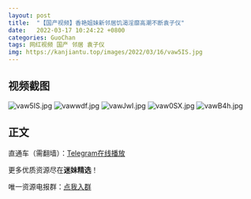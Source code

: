 ```yaml
---
layout: post
title:  "【国产视频】香艳姐妹新邻居饥渴淫靡高潮不断袁子仪"
date:   2022-03-17 10:24:22 +0800
categories: GuoChan
tags: 网红视频 国产 邻居 袁子仪
img: https://kanjiantu.top/images/2022/03/16/vaw5IS.jpg
---
```



## 视频截图

![vaw5IS.jpg](https://kanjiantu.top/images/2022/03/16/vaw5IS.jpg)
![vawwdf.jpg](https://kanjiantu.top/images/2022/03/16/vawwdf.jpg)
![vawJwI.jpg](https://kanjiantu.top/images/2022/03/16/vawJwI.jpg)
![vaw0SX.jpg](https://kanjiantu.top/images/2022/03/16/vaw0SX.jpg)
![vawB4h.jpg](https://kanjiantu.top/images/2022/03/16/vawB4h.jpg)

## 正文

直通车（需翻墙）：[Telegram在线播放](https://t.me/mimeijingxuan/95)

更多优质资源尽在**迷妹精选**！

唯一资源电报群：[点我入群](https://t.me/mimeijingxuan)


